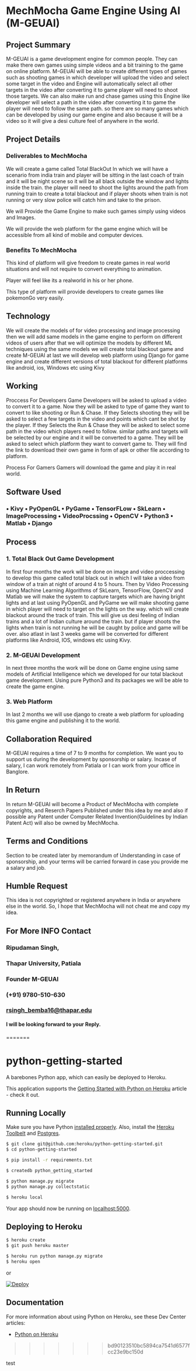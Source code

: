 # MechMocha Game Engine Using AI (M-GEUAI)

## Project Summary
M-GEUAI is a game development engine for common people. They can make there own games using simple videos and a bit training to the game on online platform. M-GEUAI will be able to create different types of games such as shooting games in which developer will upload the video and select some target in the video and Engine will automatically select all other targets in the video after converting it to game  player will need to shoot those targets. We can also make run and chase games using this Engine like developer will select a path in the video after converting it to game the player will need to follow the same path. so there are so many games which can be developed by using our game engine and also because it will be a video so it will give a desi culture feel of anywhere in the world.

## Project Details
### Deliverables to MechMocha
We will create a game called Total BlackOut In which we will have a scenario from india train and player will be sitting in the last coach of train and it will be night scene so it will be all black outside the window and lights inside the train. the player will need to shoot the lights around the path from running train to create a total blackout and if player shoots when train is not running or very slow police will catch him and take to the prison.

We will Provide the Game Engine to make such games simply using videos and Images. 

We will provide the web platform for the game engine which will be accessible from all kind of mobile and computer devices.

### Benefits To MechMocha
This kind of platform will give freedom to create games in real world situations and will not require to convert everything to animation.

Player will feel like its a realworld in his or her phone.

This type of platform will provide developers to create games like pokemonGo very easily.


## Technology
We will create the models of for video processing and image processing then we will add same models in the game engine to perform on different videos of users after that we will optimize the models by different ML techniques using the same models we will create total blackout game and create M-GEUAI at last we will develop web platform using Django for game engine and create different versions of total blackout for different platforms like android, ios, Windows etc using Kivy


## Working
Proccess For Developers
Game Developers will be asked to upload a video to convert it to a game.
Now they will be asked to type of game they want to convert to like shooting or Run & Chase.
If they Selects shooting they will be asked to select a few targets in the video and points which cant be shot by the player.
If they Selects the Run & Chase they will be asked to select some path in the video which players need to follow.
similar paths and targets will be selected by our engine and it will be converted to a game.
They will be asked to select which platform they want to convert game to.
They will find the link to download their own game in form of apk or other file according to platform.

Process For Gamers
Gamers will download the game and play it in real world.


## Software Used
### • Kivy • PyOpenGL •	PyGame • TensorFLow • SkLearn •	ImageProcessing • VideoProcssing • OpenCV •	Python3 • Matlab • Django

## Process
### 1. Total Black Out Game Development
In first four months the work will be done on image and video proccessing to develop this game called total black out in which I will take a video from window of a train at night of around 4 to 5 hours. Then by Video Processing using Machine Learning Algorithms of SkLearn, TensorFlow, OpenCV and Matlab we will make the system to capture targets which are having bright lights and at last using PyOpenGL and PyGame we will make shooting game in which player will need to target on the lights on the way. which will create blackout around the track of train. This will give us desi feeling of Indian trains and a lot of Indian culture around the train. but if player shoots the lights when train is not running he will be caught by police and game will be over. also atlast in last 3 weeks game will be converted for different platforms like Android, IOS, windows etc using Kivy.

### 2. M-GEUAI Development
In next three months the work will be done on Game engine using same models of Artificial Intelligence which we developed for our total blackout game development. Using pure Python3 and its packages we will be able to create the game engine.

### 3. Web Platform
In last 2 months we will use django to create a web platform for uploading this game engine and publishing it to the world.


## Collaboration Required
M-GEUAI requires a time of 7 to 9 months for completion. We want you to support us during the development by sponsorship or salary. Incase of salary, I can work remotely from Patiala or I can work from your office in Banglore.


## In Return
In return M-GEUAI will become a Product of MechMocha with complete copyrights, and Reserch Papers Published under this idea by me and also if possible any Patent under Computer Related Invention(Guidelines by Indian Patent Act) will also be owned by MechMocha.


## Terms and Conditions
Section to be created later by memorandum of Understanding in case of sponsorship, and your terms will be carried forward in case you provide me a salary and job.


## Humble Request
This idea is not copyrighted or registered anywhere in India or anywhere else in the world. So, I hope that MechMocha will not cheat me and copy my idea.


## For More INFO Contact
### Ripudaman Singh,
### Thapar University, Patiala
### Founder M-GEUAI
### (+91) 9780-510-630
### rsingh_bemba16@thapar.edu

#### I will be looking forward to your Reply.

=======
# python-getting-started

A barebones Python app, which can easily be deployed to Heroku.

This application supports the [Getting Started with Python on Heroku](https://devcenter.heroku.com/articles/getting-started-with-python) article - check it out.

## Running Locally

Make sure you have Python [installed properly](http://install.python-guide.org).  Also, install the [Heroku Toolbelt](https://toolbelt.heroku.com/) and [Postgres](https://devcenter.heroku.com/articles/heroku-postgresql#local-setup).

```sh
$ git clone git@github.com:heroku/python-getting-started.git
$ cd python-getting-started

$ pip install -r requirements.txt

$ createdb python_getting_started

$ python manage.py migrate
$ python manage.py collectstatic

$ heroku local
```

Your app should now be running on [localhost:5000](http://localhost:5000/).


## Deploying to Heroku

```sh
$ heroku create
$ git push heroku master

$ heroku run python manage.py migrate
$ heroku open
```
or

[![Deploy](https://www.herokucdn.com/deploy/button.png)](https://heroku.com/deploy)


## Documentation

For more information about using Python on Heroku, see these Dev Center articles:

- [Python on Heroku](https://devcenter.heroku.com/categories/python)
>>>>>>> bd90123510bc5894ca7541d6577fcc23e9bc150d

test
